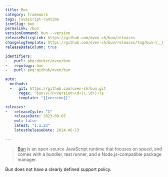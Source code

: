 ```yaml
---
title: Bun
category: framework
tags: javascript-runtime
iconSlug: bun
permalink: /bun
versionCommand: bun --version
releasePolicyLink: https://github.com/oven-sh/bun/releases
changelogTemplate: https://github.com/oven-sh/bun/releases/tag/bun-v__LATEST__
releaseDateColumn: true

identifiers:
-   purl: pkg:docker/oven/bun
-   repology: bun
-   purl: pkg:github/oven/bun

auto:
  methods:
  -   git: https://github.com/oven-sh/bun.git
      regex: ^bun-v(?P<version>\d+(\.\d+)+)$
      template: "{{version}}"

releases:
-   releaseCycle: "1"
    releaseDate: 2023-09-07
    eol: false
    latest: "1.1.23"
    latestReleaseDate: 2024-08-13

---
```


> [Bun](https://bun.sh/) is an open-source JavaScript runtime that focuses on speed,
and comes with a bundler, test runner, and a Node.js-compatible package manager.

Bun does not have a clearly defined support policy.
